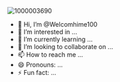 ![1000003690](https://github.com/user-attachments/assets/837f36e4-9273-4d3f-ac87-79e69b90c262)
- 👋 Hi, I’m @Welcomhime100
- 👀 I’m interested in ...
- 🌱 I’m currently learning ...
- 💞️ I’m looking to collaborate on ...
- 📫 How to reach me ...
- 😄 Pronouns: ...
- ⚡ Fun fact: ...

<!---
Welcomhime100/Welcomhime100 is a ✨ special ✨ repository because its `README.md` (this file) appears on your GitHub profile.
You can click the Preview link to take a look at your changes.
--->
